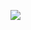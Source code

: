 ![](https://github-readme-stats.vercel.app/api?username=micgor32&count_private=true&show_icons=true&theme=onedark)
